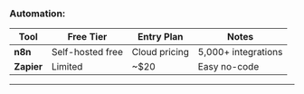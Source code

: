 ### Automation:

| Tool | Free Tier | Entry Plan | Notes |
|------|-----------|------------|-------|
| **n8n** | Self-hosted free | Cloud pricing | 5,000+ integrations |
| **Zapier** | Limited | ~$20 | Easy no-code |

---
